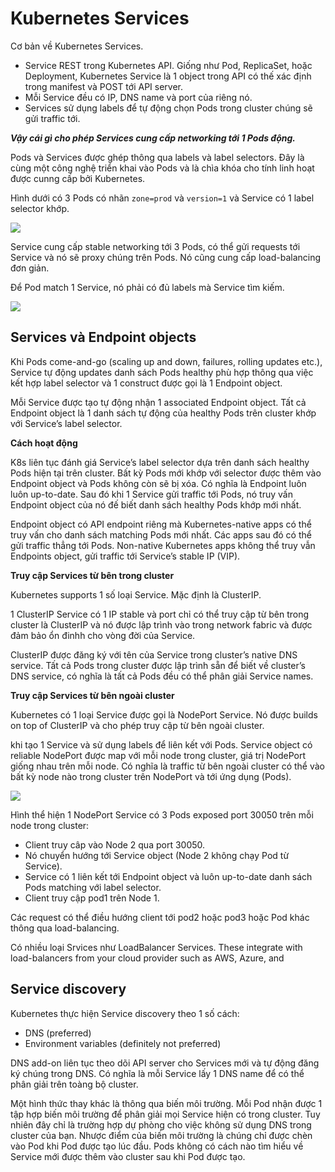 # Kubernetes Services

Cơ bản về Kubernetes Services.
- Service REST trong Kubernetes API. Giống như Pod, ReplicaSet, hoặc Deployment, Kubernetes Service là 1 object trong API có thế xác định trong manifest và POST tới API server.
- Mỗi Service đều có IP, DNS name và port của riêng nó.
- Services sử dụng labels để tự động chọn Pods trong cluster chúng sẽ gửi traffic tới.

***Vậy cái gì cho phép Services cung cấp networking tới 1 Pods động.***

Pods và Services được ghép thông qua labels và label selectors. Đây là cùng một công nghệ triển khai vào Pods và là chìa khóa cho tính linh hoạt được cunng cấp bởi Kubernetes. 

Hình dưới có 3 Pods có nhãn `zone=prod` và `version=1` và Service có 1 label selector khớp.

<img src=https://i.imgur.com/nW7W16e.png>

Service cung cấp stable networking tới 3 Pods, có thể gửi requests tới Service và nó sẽ proxy chúng trên Pods. Nó cũng cung cấp load-balancing đơn giản.

Để Pod match 1 Service, nó phải có đủ labels mà Service tìm kiếm.

<img src=https://i.imgur.com/Cb4VxFN.png>

## Services và Endpoint objects

Khi Pods come-and-go (scaling up and down, failures, rolling updates etc.), Service tự động updates danh sách Pods healthy phù hợp thông qua việc kết hợp label selector và 1 construct được gọi là 1 Endpoint object.

Mỗi Service được tạo tự động nhận 1 associated Endpoint object. Tất cả Endpoint object là 1 danh sách tự động của healthy Pods trên cluster khớp với Service’s label selector.

**Cách hoạt động** 

K8s liên tục đánh giá Service’s label selector dựa trên danh sách healthy Pods hiện tại trên cluster. Bất kỳ Pods mới khớp với selector được thêm vào Endpoint object và Pods không còn sẽ bị xóa. Có nghĩa là Endpoint luôn luôn up-to-date. Sau đó khi 1 Service gửi traffic tới Pods, nó truy vấn Endpoint object của nó đế biết danh sách healthy Pods khớp mới nhất.

Endpoint object có API endpoint riêng mà Kubernetes-native apps có thể truy vấn cho danh sách matching Pods mới nhất. Các apps sau đó có thể gửi traffic thẳng tới Pods. Non-native Kubernetes apps không thể truy vẫn Endpoints object, gửi traffic tới Service’s stable IP (VIP).

**Truy cập Services từ bên trong cluster** 

Kubernetes supports 1 số loại Service. Mặc định là ClusterIP.

1 ClusterIP Service có 1 IP stable và port chỉ có thể truy cập từ bên trong cluster là ClusterIP và nó được lập trình vào trong network fabric và được đảm bảo ổn đinhh cho vòng đời của Service.

ClusterIP được đăng ký với tên của Service trong cluster’s native DNS service. Tất cả Pods trong cluster được lập trình sẵn để biết  về cluster’s DNS service, có nghĩa là tất cả Pods đều có thể phân giải Service names.

**Truy cập Services từ bên ngoài cluster**

Kubernetes có 1 loại Service được gọi là NodePort	Service. Nó được builds on top of ClusterIP	và cho phép truy cập từ bên ngoài cluster.

khi tạo 1 Service và sử dụng labels	để liên kết với Pods.	Service	object có  reliable	NodePort được map với mỗi node trong cluster, giá trị NodePort giống nhau trên mỗi node. Có nghĩa là traffic từ bên ngoài cluster có thể vào bất kỳ node nào trong cluster trên NodePort và tới ứng dụng (Pods).

<img src=https://i.imgur.com/ok2h273.png>

Hình thể hiện 1 NodePort Service có 3 Pods exposed port	30050	trên mỗi node	trong cluster:
- Client truy câp vào Node 2 qua port 30050.
- Nó chuyển hướng tới Service	object (Node 2 không chạy Pod	từ Service).
- Service	có 1 liên kết tới Endpoint object và luôn up-to-date	danh sách Pods matching	với label	selector.
- Client truy cập pod1 trên Node 1.

Các request có thể điều hướng client tới pod2	hoặc pod3 hoặc Pod khác thông qua load-balancing.

Có nhiều loại Srvices như LoadBalancer Services.	These
integrate	with	load-balancers	from	your	cloud	provider	such	as	AWS,	Azure,	and

## Service discovery

Kubernetes thực hiện Service discovery theo 1 số cách: 
- DNS	(preferred)
- Environment variables	(definitely	not	preferred)

DNS	add-on liên tục theo dõi API server cho Services mới và tự động đăng ký chúng trong DNS. Có nghĩa là mỗi Service lấy 1 DNS name	để có thể phân giải trên toàng bộ cluster.

Một hình thức thay khác là thông qua biến môi trường. Mỗi Pod	nhận được 1 tập hợp biến môi trường để phân giải mọi Service hiện có trong cluster.	Tuy nhiên đây chỉ là trường hợp dự phòng cho việc không sử dụng DNS	trong cluster của bạn. Nhược điểm của biến môi trường là chúng chỉ được chèn vào Pod khi Pod được tạo lúc đầu. Pods không có cách nào tìm hiểu về Service mới được thêm vào cluster sau khi Pod được tạo.

